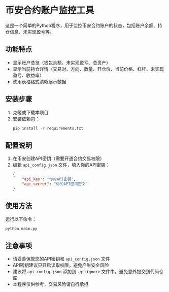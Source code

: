 # 币安合约账户监控工具

这是一个简单的Python程序，用于监控币安合约账户的状态，包括账户余额、持仓信息、未实现盈亏等。

## 功能特点

- 显示账户总览（钱包余额、未实现盈亏、总资产）
- 显示当前持仓详情（交易对、方向、数量、开仓价、当前价格、杠杆、未实现盈亏、收益率）
- 使用表格格式清晰展示数据

## 安装步骤

1. 克隆或下载本项目
2. 安装依赖包：
   ```bash
   pip install -r requirements.txt
   ```

## 配置说明

1. 在币安创建API密钥（需要开通合约交易权限）
2. 编辑 `api_config.json` 文件，填入你的API密钥：
   ```json
   {
       "api_key": "你的API密钥",
       "api_secret": "你的API密钥密文"
   }
   ```

## 使用方法

运行以下命令：
```bash
python main.py
```

## 注意事项

- 请妥善保管您的API密钥和 `api_config.json` 文件
- API密钥建议只开启读取权限，避免产生安全风险
- 建议将 `api_config.json` 添加到 `.gitignore` 文件中，避免意外提交到代码仓库
- 本程序仅供参考，交易风险请自行承担 